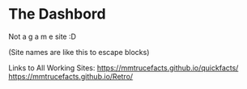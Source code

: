 # The Dashbord
Not a g a m e site
:D

(Site names are like this to escape blocks)


Links to All Working Sites:
https://mmtrucefacts.github.io/quickfacts/
https://mmtrucefacts.github.io/Retro/



